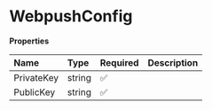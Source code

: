 # WebpushConfig

**Properties**

| Name       | Type   | Required | Description |
| :--------- | :----- | :------- | :---------- |
| PrivateKey | string | ✅       |             |
| PublicKey  | string | ✅       |             |
